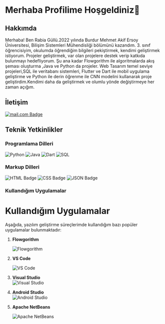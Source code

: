 <h1>Merhaba Profilime Hoşgeldiniz👋 </h1>

<h2>Hakkımda</h2>

   Merhaba! 
Ben Rabia Güllü.2022 yılında Burdur Mehmet Akif Ersoy Üniversitesi, Bilişim Sistemleri Mühendisliği bölümünü kazandım. 3. sınıf öğrencisiyim, okulumda öğrendiğim bilgileri pekiştirmek, kendimi geliştirmek istiyorum. Projeler geliştirmek, var olan projelere destek verip katkıda bulunmayı hedefliyorum. 
Şu ana kadar Flowgorithm ile algoritmalarda akış şeması oluşturma ,Java ve Python da projeler. Web Tasarım temel seviye projeleri,SQL ile veritabanı sistemleri, Flutter ve Dart ile mobil uygulama geliştirme ve Python ile derin öğrenme ile CNN modelini kullanarak proje geliştirdim.Kendimi daha da geliştirmek ve olumlu yönde değiştirmeye her zaman açığım.
    
<h2>İletişim</h2>
                                      

<a href=mailto:rabiagkocael@gmail.com>![mail.com Badge](https://img.shields.io/badge/mail.com-004788?logo=maildotcom&logoColor=fff&style=for-the-badge) </a>

  <h2>Teknik Yetkinlikler</h2>


  <h3>Programlama Dilleri</h3>

![Python](https://img.shields.io/badge/python-3670A0?style=for-the-badge&logo=python&logoColor=ffdd54)
![Java](https://img.shields.io/badge/java-%23ED8B00.svg?style=for-the-badge&logo=openjdk&logoColor=white)
![Dart](https://img.shields.io/badge/dart-0175C2?style=for-the-badge&logo=dart&logoColor=white)
![SQL](https://img.shields.io/badge/sql-003B57?style=for-the-badge&logo=sqlite&logoColor=white)



  <h3>Markup Dilleri</h3>

![HTML Badge](https://img.shields.io/badge/HTML5-E34F26?logo=html5&logoColor=fff&style=for-the-badge)
![CSS Badge](https://img.shields.io/badge/CSS-639?logo=css&logoColor=fff&style=for-the-badge)
![JSON Badge](https://img.shields.io/badge/JSON-000?logo=json&logoColor=fff&style=for-the-badge)


  <h3>Kullandığım Uygulamalar</h3>


# Kullandığım Uygulamalar

Aşağıda, yazılım geliştirme süreçlerimde kullandığım bazı popüler uygulamalar bulunmaktadır:

1. **Flowgorithm**  
     
   ![Flowgorithm](https://upload.wikimedia.org/wikipedia/commons/thumb/e/e7/Flowgorithm_logo.svg/1200px-Flowgorithm_logo.svg.png)

2. **VS Code**  
     
   ![VS Code](https://code.visualstudio.com/favicon.ico)

3. **Visual Studio**   
   ![Visual Studio](https://upload.wikimedia.org/wikipedia/commons/thumb/2/23/Visual_Studio_2019_logo.svg/600px-Visual_Studio_2019_logo.svg.png)

4. **Android Studio**  
   ![Android Studio](https://upload.wikimedia.org/wikipedia/commons/thumb/a/a3/Android_Studio_logo_2014.svg/1024px-Android_Studio_logo_2014.svg.png)

5. **Apache NetBeans**  
     
   ![Apache NetBeans](https://upload.wikimedia.org/wikipedia/commons/thumb/1/1f/Apache_NetBeans_Logo_2018.svg/600px-Apache_NetBeans_Logo_2018.svg.png)




